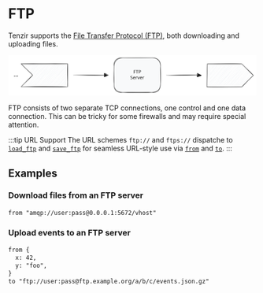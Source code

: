 # FTP

Tenzir supports the [File Transfer Protocol
(FTP)](https://en.wikipedia.org/wiki/File_Transfer_Protocol), both downloading
and uploading files.

![FTP](ftp.svg)

FTP consists of two separate TCP connections, one control and one data
connection. This can be tricky for some firewalls and may require special
attention.

:::tip URL Support
The URL schemes `ftp://` and `ftps://` dispatche to
[`load_ftp`](../../tql2/operators/load_ftp.md) and
[`save_ftp`](../../tql2/operators/save_ftp.md) for seamless URL-style use via
[`from`](../../tql2/operators/from.md) and [`to`](../../tql2/operators/to.md).
:::

## Examples

### Download files from an FTP server

```tql
from "amqp://user:pass@0.0.0.1:5672/vhost"
```

### Upload events to an FTP server

```tql
from {
  x: 42,
  y: "foo",
}
to "ftp://user:pass@ftp.example.org/a/b/c/events.json.gz"
```
